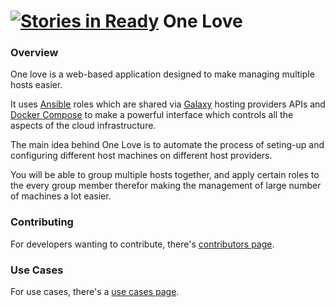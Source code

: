 [![Stories in Ready](https://badge.waffle.io/one-love/one-love.png?label=ready&title=Ready)](https://waffle.io/one-love/one-love)
One Love
========

### Overview
One love is a web-based application designed to make managing multiple hosts easier.

It uses [Ansible](https://www.ansible.com/) roles which are shared via [Galaxy](https://galaxy.ansible.com) hosting providers APIs and [Docker Compose](https://docs.docker.com/compose/) to make a powerful interface which controls all the aspects of the cloud infrastructure.

The main idea behind One Love is to automate the process of seting-up and configuring different host machines on different host providers.

You will be able to group multiple hosts together, and apply certain roles to the every group member therefor making the management of large number of machines a lot easier.


### Contributing
For developers wanting to contribute, there's [contributors page](doc/contributing.md).

### Use Cases 
For use cases, there's a [use cases page](use_cases/README.md).
